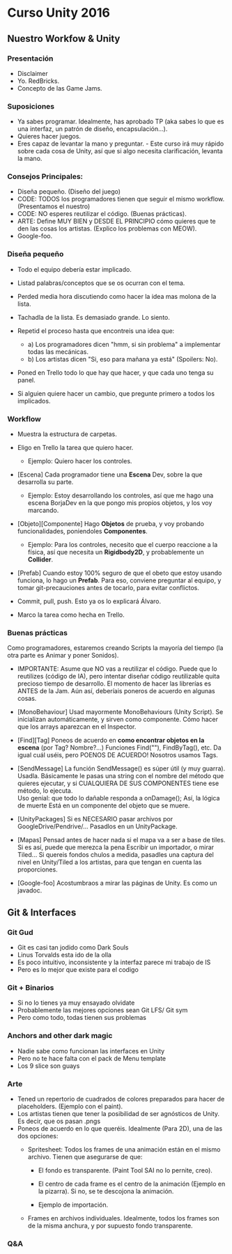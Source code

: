 Curso Unity 2016
================

Nuestro Workfow & Unity
-----------------------

### Presentación

- Disclaimer
- Yo. RedBricks.
- Concepto de las Game Jams.

### Suposiciones

- Ya sabes programar. Idealmente, has aprobado TP (aka sabes lo que es una interfaz, un patrón de diseño, encapsulación...).
- Quieres hacer juegos.
- Eres capaz de levantar la mano y preguntar. 
       - Este curso irá muy rápido sobre cada cosa de Unity, así que si algo necesita clarificación, levanta la mano.

### Consejos Principales:

- Diseña pequeño. (Diseño del juego)
- CODE: TODOS los programadores tienen que seguir el mismo workflow. (Presentamos el nuestro)
- CODE: NO esperes reutilizar el código. (Buenas prácticas).
- ARTE: Define MUY BIEN y DESDE EL PRINCIPIO cómo quieres que te den las cosas los artistas. (Explico los problemas con MEOW).
- Google-foo.

### Diseña pequeño

- Todo el equipo debería estar implicado.
- Listad palabras/conceptos que se os ocurran con el tema.
- Perded media hora discutiendo como hacer la idea mas molona de la lista.
- Tachadla de la lista. Es demasiado grande. Lo siento.
- Repetid el proceso hasta que encontreis una idea que:
    - a) Los programadores dicen "hmm, si sin problema" a implementar todas las mecánicas.
    - b) Los artistas dicen "Si, eso para mañana ya está" (Spoilers: No).
- Poned en Trello todo lo que hay que hacer, y que cada uno tenga su panel.

- Si alguien quiere hacer un cambio, que pregunte primero a todos los implicados.

### Workflow

- Muestra la estructura de carpetas.

- Eligo en Trello la tarea que quiero hacer.
    - Ejemplo: Quiero hacer los controles.
    
- [Escena] Cada programador tiene una **Escena** <Nombre>Dev, sobre la que desarrolla su parte. 
    - Ejemplo: Estoy desarrollando los controles, 
               así que me hago una escena BorjaDev en la que pongo mis propios objetos, y los voy marcando.
               
- [Objeto][Componente] Hago **Objetos** de prueba, y voy probando funcionalidades, poniendoles **Componentes**.
    - Ejemplo: Para los controles, necesito que el cuerpo reaccione a la física, así que necesita un 
                **Rigidbody2D**, y probablemente un **Collider**.
                
- [Prefab] Cuando estoy 100% seguro de que el obeto que estoy usando funciona, lo hago un **Prefab**. 
           Para eso, conviene preguntar al equipo, y tomar git-precauciones antes de tocarlo, para evitar conflictos.

- Commit, pull, push. Esto ya os lo explicará Álvaro.

- Marco la tarea como hecha en Trello.

### Buenas prácticas

Como programadores, estaremos creando Scripts la mayoría del tiempo (la otra parte es Animar y poner Sonidos).


- IMPORTANTE: Asume que NO vas a reutilizar el código. Puede que lo reutilizes (código de IA), 
              pero intentar diseñar código reutilizable quita precioso tiempo de desarrollo. 
              El momento de hacer las librerías es ANTES de la Jam.
              Aún así, deberíais poneros de acuerdo en algunas cosas.
 
- [MonoBehaviour] Usad mayormente MonoBehaviours (Unity Script). Se inicializan automáticamente, y sirven como componente.
                    Cómo hacer que los arrays aparezcan en el Inspector.
              
- [Find][Tag] Poneos de acuerdo en **como encontrar objetos en la escena** (por Tag? Nombre?...)
         Funciones Find(""), FindByTag(), etc. Da igual cuál uséis, pero POENOS DE ACUERDO!
         Nosotros usamos Tags.

- [SendMessage] La función SendMessage() es súper útil (y muy guarra). Usadla.
                Básicamente le pasas una string con el nombre del método que quieres ejecutar, y
                si CUALQUIERA DE SUS COMPONENTES tiene ese método, lo ejecuta.                
                Uso genial: que todo lo dañable responda a onDamage(); Así, la lógica de muerte
                Está en un componente del objeto que se muere.

- [UnityPackages] Si es NECESARIO pasar archivos por GoogleDrive/Pendrive/... Pasadlos en un UnityPackage.

- [Mapas] Pensad antes de hacer nada si el mapa va a ser a base de tiles. Si es así, puede que merezca la pena 
            Escribir un importador, o mirar Tiled...
            Si quereis fondos chulos a medida, pasadles una captura del nivel en Unity/Tiled a los artistas,
            para que tengan en cuenta las proporciones.
            
- [Google-foo] Acostumbraos a mirar las páginas de Unity. Es como un javadoc.

Git & Interfaces
----------------

### Git Gud

* Git es casi tan jodido como Dark Souls
* Linus Torvalds esta ido de la olla
* Es poco intuitivo, inconsistente y la interfaz parece mi trabajo de IS
* Pero es lo mejor que existe para el codigo

### Git + Binarios

* Si no lo tienes ya muy ensayado olvidate
* Probablemente las mejores opciones sean Git LFS/ Git sym
* Pero como todo, todas tienen sus problemas

### Anchors and other dark magic

* Nadie sabe como funcionan las interfaces en Unity
* Pero no te hace falta con el pack de Menu template
* Los 9 slice son guays
           
### Arte

- Tened un repertorio de cuadrados de colores preparados para hacer de placeholders. (Ejemplo con el paint).
- Los artistas tienen que tener la posibilidad de ser agnósticos de Unity. Es decir, que os pasan .pngs
- Poneos de acuerdo en lo que queréis. Idealmente (Para 2D), una de las dos opciones:
    - Spritesheet: Todos los frames de una animación están en el mismo archivo. Tienen que asegurarse de que:
        - El fondo es transparente. (Paint Tool SAI no lo pernite, creo).
        - El centro de cada frame es el centro de la animación (Ejemplo en la pizarra). Si no, se te descojona la animación.
        
        - Ejemplo de importación.
        
    - Frames en archivos individuales. Idealmente, todos los frames son de la misma anchura, y por supuesto fondo transparente.

### Q&A
